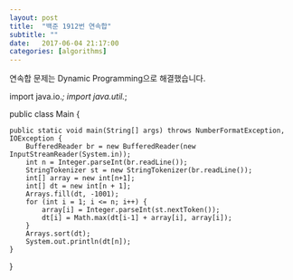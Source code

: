 ```yaml
---
layout: post
title:  "백준 1912번 연속합"
subtitle: ""
date:   2017-06-04 21:17:00
categories: [algorithms]
---
```


연속합 문제는 Dynamic Programming으로 해결했습니다.

import java.io.*;
import java.util.*;

public class Main {

    public static void main(String[] args) throws NumberFormatException, IOException {
        BufferedReader br = new BufferedReader(new InputStreamReader(System.in));
        int n = Integer.parseInt(br.readLine());
        StringTokenizer st = new StringTokenizer(br.readLine());
        int[] array = new int[n+1];
        int[] dt = new int[n + 1];
        Arrays.fill(dt, -1001);
        for (int i = 1; i <= n; i++) {
            array[i] = Integer.parseInt(st.nextToken());
            dt[i] = Math.max(dt[i-1] + array[i], array[i]);
        }
        Arrays.sort(dt);
        System.out.println(dt[n]);
    }
}


